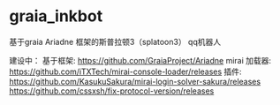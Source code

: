 # graia_inkbot
基于graia Ariadne 框架的斯普拉顿3（splatoon3） qq机器人

建设中：
基于框架:
https://github.com/GraiaProject/Ariadne
mirai 加载器:
https://github.com/iTXTech/mirai-console-loader/releases
插件:
https://github.com/KasukuSakura/mirai-login-solver-sakura/releases
https://github.com/cssxsh/fix-protocol-version/releases
